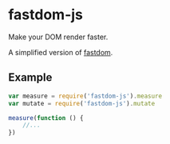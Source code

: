 # fastdom-js

Make your DOM render faster.

A simplified version of [fastdom](https://github.com/wilsonpage/fastdom).

## Example

```javascript
var measure = require('fastdom-js').measure
var mutate = require('fastdom-js').mutate

measure(function () {
	//...
})
```